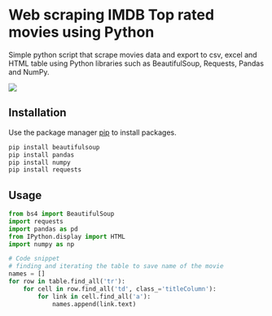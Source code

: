 # Web scraping IMDB Top rated movies using Python

Simple python script that scrape movies data and export to csv, excel and HTML table using Python libraries such as BeautifulSoup, Requests, Pandas and NumPy.

![](Chart.png)

## Installation

Use the package manager [pip](https://pypi.org/) to install packages.

```bash
pip install beautifulsoup
pip install pandas
pip install numpy
pip install requests
```

## Usage

```python
from bs4 import BeautifulSoup
import requests
import pandas as pd
from IPython.display import HTML
import numpy as np

# Code snippet
# finding and iterating the table to save name of the movie
names = []
for row in table.find_all('tr'):
    for cell in row.find_all('td', class_='titleColumn'):
        for link in cell.find_all('a'):
            names.append(link.text)
```


